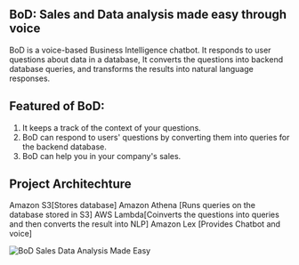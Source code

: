 ## BoD: Sales and Data analysis made easy through voice

BoD is a voice-based Business Intelligence chatbot. It responds to user questions about data in a database, It converts the questions into backend database queries, and transforms the results into natural language responses.

## Featured of BoD:
1. It keeps a track of the context of your questions.
2. BoD can respond to users' questions by converting them into queries for the backend database.
3. BoD can help you in your company's sales.

## Project Architechture 
Amazon S3[Stores database]
Amazon Athena [Runs queries on the database stored in S3]
AWS Lambda[Coinverts the questions into queries and then converts the result into NLP]
Amazon Lex [Provides Chatbot and voice]

![BoD Sales   Data Analysis Made Easy](https://user-images.githubusercontent.com/49426082/120067104-7a564180-c097-11eb-9d77-9446beddfd5b.png)

